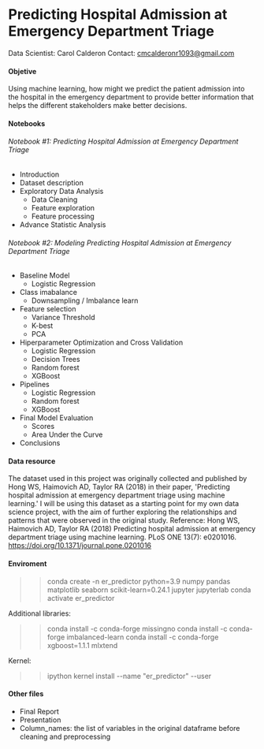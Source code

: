 # Predicting Hospital Admission at Emergency Department Triage

Data Scientist: Carol Calderon
Contact: cmcalderonr1093@gmail.com

#### Objetive 
Using machine learning, how might we predict the patient admission into the hospital in the emergency department to provide better information that helps the different stakeholders make better decisions.

#### Notebooks

###### Notebook #1: Predicting Hospital Admission at Emergency Department Triage

- Introduction
- Dataset description
- Exploratory Data Analysis
    - Data Cleaning
    - Feature exploration
    - Feature processing
- Advance Statistic Analysis

###### Notebook #2: Modeling Predicting Hospital Admission at Emergency Department Triage

- Baseline Model
    - Logistic Regression
- Class imabalance
    - Downsampling / Imbalance learn
- Feature selection
    - Variance Threshold
    - K-best
    - PCA
- Hiperparameter Optimization and Cross Validation
    - Logistic Regression
    - Decision Trees
    - Random forest
    - XGBoost
- Pipelines
    - Logistic Regression
    - Random forest
    - XGBoost
- Final Model Evaluation
    - Scores
    - Area Under the Curve
- Conclusions


#### Data resource

The dataset used in this project was originally collected and published by Hong WS, Haimovich AD, Taylor RA (2018) in their paper, 'Predicting hospital admission at emergency department triage using machine learning.' I will be using this dataset as a starting point for my own data science project, with the aim of further exploring the relationships and patterns that were observed in the original study.
Reference: Hong WS, Haimovich AD, Taylor RA (2018) Predicting hospital admission at emergency department triage using machine learning. PLoS ONE 13(7): e0201016. https://doi.org/10.1371/journal.pone.0201016


#### Enviroment

>> conda create -n er_predictor python=3.9 numpy pandas matplotlib seaborn scikit-learn=0.24.1 jupyter jupyterlab
>> conda activate er_predictor

Additional libraries:
>> conda install -c conda-forge missingno
>> conda install -c conda-forge imbalanced-learn
>> conda install -c conda-forge xgboost=1.1.1 mlxtend

Kernel:
>> ipython kernel install --name "er_predictor" --user

#### Other files

- Final Report
- Presentation
- Column_names: the list of variables in the original dataframe before cleaning and preprocessing